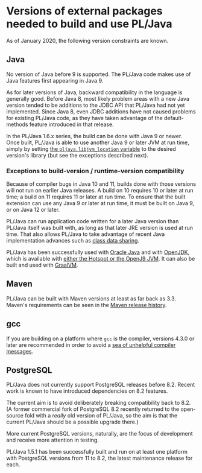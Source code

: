 # Versions of external packages needed to build and use PL/Java

As of January 2020, the following version constraints are known.

## Java

No version of Java before 9 is supported. The PL/Java code
makes use of Java features first appearing in Java 9.

As for later versions of Java, backward compatibility in the language is
generally good. Before Java 8, most likely problem areas with a new Java
version tended to be additions to the JDBC API that PL/Java had not yet
implemented. Since Java 8, even JDBC additions have not caused problems for
existing PL/Java code, as they have taken advantage of the default-methods
feature introduced in that release.

In the PL/Java 1.6.x series, the build can be done with Java 9 or newer.
Once built, PL/Java is able to use another Java 9 or later JVM at run time,
simply by setting
[the `pljava.libjvm_location` variable][jvml] to the desired version's library
(but see the exceptions described next).

### Exceptions to build-version / runtime-version compatibility

Because of compiler bugs in Java 10 and 11, builds done with those versions
will not run on earlier Java releases. A build on 10 requires 10 or later at
run time; a build on 11 requires 11 or later at run time. To ensure that the
built extension can use any Java 9 or later at run time, it must be built on
Java 9, or on Java 12 or later.

PL/Java can run application code written for a later Java version than PL/Java
itself was built with, as long as that later JRE version is used at run time.
That also allows PL/Java to take advantage of recent Java implementation
advances such as [class data sharing][cds].

PL/Java has been successfully used with [Oracle Java][orj] and with
[OpenJDK][], which is available with
[either the Hotspot or the OpenJ9 JVM][hsj9]. It can also be built and used
with [GraalVM][].

[jvml]: ../use/variables.html
[cds]:  ../install/vmoptions.html#Class_data_sharing
[orj]: https://www.oracle.com/technetwork/java/javase/downloads/index.html
[OpenJDK]: https://adoptopenjdk.net/
[hsj9]: https://www.eclipse.org/openj9/oj9_faq.html
[GraalVM]: https://www.graalvm.org/

## Maven

PL/Java can be built with Maven versions at least as far back as 3.3.
Maven's requirements can be seen in the [Maven release history][mvnhist].

[mvnhist]: https://maven.apache.org/docs/history.html

## gcc

If you are building on a platform where `gcc` is the compiler,
versions 4.3.0 or later are recommended in order to avoid a
[sea of unhelpful compiler messages][gcc35214].

[gcc35214]: https://gcc.gnu.org/bugzilla/show_bug.cgi?id=35214

## PostgreSQL

PL/Java does not currently support PostgreSQL releases before 8.2.
Recent work is known to have introduced dependencies on 8.2 features.

The current aim is to avoid deliberately breaking compatibility back
to 8.2. (A former commercial fork of PostgreSQL 8.2 recently returned
to the open-source fold with a *really* old version of PL/Java, so
the aim is that the current PL/Java should be a possible upgrade there.)

More current PostgreSQL versions, naturally, are the focus of development
and receive more attention in testing.

PL/Java 1.5.1 has been successfully built and run on at least one platform
with PostgreSQL versions from 11 to 8.2, the latest maintenance
release for each.
